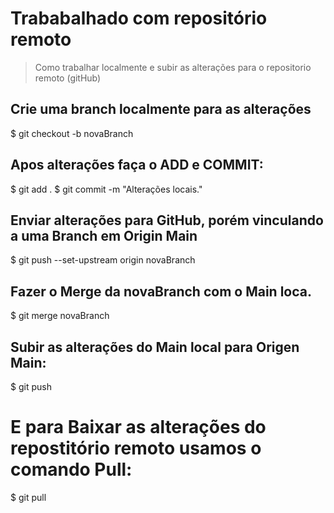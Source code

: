 # Trababalhado com repositório remoto
> Como trabalhar localmente e subir as alterações para o repositorio remoto (gitHub)

## Crie uma branch localmente para as alterações
$ git checkout -b novaBranch

## Apos alterações faça o ADD e COMMIT:
$ git add .
$ git commit -m "Alterações locais."

## Enviar alterações para GitHub, porém vinculando a uma Branch em Origin Main
$ git push --set-upstream origin novaBranch

## Fazer o Merge da novaBranch com o Main loca.
$ git merge novaBranch

## Subir as alterações do Main local para Origen Main:
$ git push

# E para Baixar as alterações do repostitório remoto usamos o comando Pull:
$ git pull






